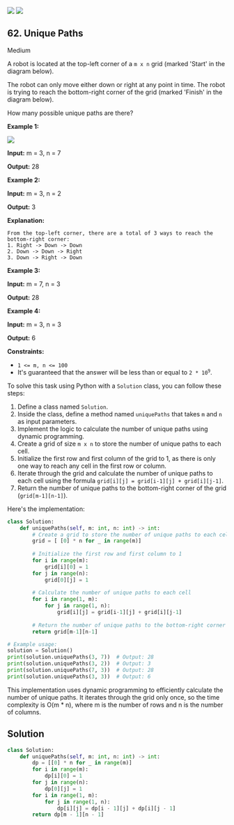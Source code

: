 [![](https://img.shields.io/github/stars/LeetCode-in-Python/LeetCode-in-Python?label=Stars&style=flat-square)](https://github.com/LeetCode-in-Python/LeetCode-in-Python)
[![](https://img.shields.io/github/forks/LeetCode-in-Python/LeetCode-in-Python?label=Fork%20me%20on%20GitHub%20&style=flat-square)](https://github.com/LeetCode-in-Python/LeetCode-in-Python/fork)

## 62\. Unique Paths

Medium

A robot is located at the top-left corner of a `m x n` grid (marked 'Start' in the diagram below).

The robot can only move either down or right at any point in time. The robot is trying to reach the bottom-right corner of the grid (marked 'Finish' in the diagram below).

How many possible unique paths are there?

**Example 1:**

![](https://assets.leetcode.com/uploads/2018/10/22/robot_maze.png)

**Input:** m = 3, n = 7

**Output:** 28 

**Example 2:**

**Input:** m = 3, n = 2

**Output:** 3

**Explanation:**

    From the top-left corner, there are a total of 3 ways to reach the bottom-right corner:
    1. Right -> Down -> Down
    2. Down -> Down -> Right
    3. Down -> Right -> Down 

**Example 3:**

**Input:** m = 7, n = 3

**Output:** 28 

**Example 4:**

**Input:** m = 3, n = 3

**Output:** 6 

**Constraints:**

*   `1 <= m, n <= 100`
*   It's guaranteed that the answer will be less than or equal to <code>2 * 10<sup>9</sup></code>.

To solve this task using Python with a `Solution` class, you can follow these steps:

1. Define a class named `Solution`.
2. Inside the class, define a method named `uniquePaths` that takes `m` and `n` as input parameters.
3. Implement the logic to calculate the number of unique paths using dynamic programming.
4. Create a grid of size `m x n` to store the number of unique paths to each cell.
5. Initialize the first row and first column of the grid to 1, as there is only one way to reach any cell in the first row or column.
6. Iterate through the grid and calculate the number of unique paths to each cell using the formula `grid[i][j] = grid[i-1][j] + grid[i][j-1]`.
7. Return the number of unique paths to the bottom-right corner of the grid (`grid[m-1][n-1]`).

Here's the implementation:

```python
class Solution:
    def uniquePaths(self, m: int, n: int) -> int:
        # Create a grid to store the number of unique paths to each cell
        grid = [ [0] * n for _ in range(m)]
        
        # Initialize the first row and first column to 1
        for i in range(m):
            grid[i][0] = 1
        for j in range(n):
            grid[0][j] = 1
        
        # Calculate the number of unique paths to each cell
        for i in range(1, m):
            for j in range(1, n):
                grid[i][j] = grid[i-1][j] + grid[i][j-1]
        
        # Return the number of unique paths to the bottom-right corner
        return grid[m-1][n-1]

# Example usage:
solution = Solution()
print(solution.uniquePaths(3, 7))  # Output: 28
print(solution.uniquePaths(3, 2))  # Output: 3
print(solution.uniquePaths(7, 3))  # Output: 28
print(solution.uniquePaths(3, 3))  # Output: 6
```

This implementation uses dynamic programming to efficiently calculate the number of unique paths. It iterates through the grid only once, so the time complexity is O(m * n), where m is the number of rows and n is the number of columns.

## Solution

```python
class Solution:
    def uniquePaths(self, m: int, n: int) -> int:
        dp = [[0] * n for _ in range(m)]
        for i in range(m):
            dp[i][0] = 1
        for j in range(n):
            dp[0][j] = 1
        for i in range(1, m):
            for j in range(1, n):
                dp[i][j] = dp[i - 1][j] + dp[i][j - 1]
        return dp[m - 1][n - 1]
```